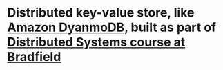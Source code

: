 # Distributed key-value store, like [Amazon DyanmoDB](https://aws.amazon.com/dynamodb/), built as part of [Distributed Systems course at Bradfield](https://bradfieldcs.com/courses/distributed-systems/)
